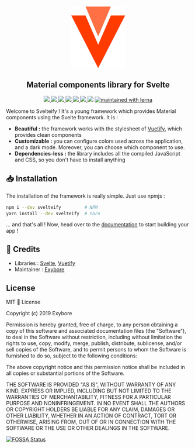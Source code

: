 <div align=center>
  <img src="https://github.com/exybore/svelteify/blob/develop/packages/docs/public/img/logo.png?raw=true" alt="logo" width="150" />
  <h2>Material components library for Svelte</h2>
  <a href="#license">
    <img src="https://img.shields.io/npm/l/svelteify" />
  </a>
  <a href="https://discord.becauseofprog.fr">
    <img src="https://img.shields.io/discord/272454426038370304?color=blue&logo=discord" />
  </a>
  <a href="https://npmjs.org/package/svelteify">
    <img src="https://img.shields.io/npm/dm/svelteify?color=orange&logo=npm" />
    <img src="https://img.shields.io/npm/v/svelteify?color=yellow" />
  </a>
  <a href="https://github.com/exybore/svelteify/issues">
    <img src="https://img.shields.io/github/issues/exybore/svelteify?color=brightgreen" />
  </a>
  <a href="https://github.com/exybore/svelteify/stargazers">
    <img src="https://img.shields.io/github/stars/exybore/svelteify?style=social"/>
  </a>
  <a href="https://app.fossa.io/projects/git%2Bgithub.com%2Fexybore%2Fsvelteify?ref=badge_shield" alt="FOSSA Status"><img src="https://app.fossa.io/api/projects/git%2Bgithub.com%2Fexybore%2Fsvelteify.svg?type=shield"/></a>
  <a href="https://lerna.js.org"><img src="https://img.shields.io/badge/maintained%20with-lerna-cc00ff.svg" alt="maintained with lerna"/></a>
</div>

Welcome to Svelteify ! It's a young framework which provides Material components using the Svelte framework. It is :

- **Beautiful :** the framework works with the stylesheet of <a href="https://github.com/vuetifyjs/vuetify">Vuetify</a>, which provides clean components
- **Customizable :** you can configure colors used across the application, and a dark mode. Moreover, you can choose which component to use.
- **Dependencies-less :** the library includes all the compiled JavaScript and CSS, so you don't have to install anything

## 📥 Installation

The installation of the framework is really simple. Just use npmjs :

```bash
npm i --dev svelteify         # NPM
yarn install --dev svelteify  # Yarn
```

... and that's all ! Now, head over to the [documentation](https://svelteify.exybo.re) to start building your app !

## 📜 Credits

- Libraries : [Svelte](https://svelte.dev), [Vuetify](https://vuetifyjs.com)
- Maintainer : [Exybore](https://github.com/exybore)

## License

MIT 🔐 License

Copyright (c) 2019 Exybore

Permission is hereby granted, free of charge, to any person obtaining a copy
of this software and associated documentation files (the "Software"), to deal
in the Software without restriction, including without limitation the rights
to use, copy, modify, merge, publish, distribute, sublicense, and/or sell
copies of the Software, and to permit persons to whom the Software is
furnished to do so, subject to the following conditions:

The above copyright notice and this permission notice shall be included in all
copies or substantial portions of the Software.

THE SOFTWARE IS PROVIDED "AS IS", WITHOUT WARRANTY OF ANY KIND, EXPRESS OR
IMPLIED, INCLUDING BUT NOT LIMITED TO THE WARRANTIES OF MERCHANTABILITY,
FITNESS FOR A PARTICULAR PURPOSE AND NONINFRINGEMENT. IN NO EVENT SHALL THE
AUTHORS OR COPYRIGHT HOLDERS BE LIABLE FOR ANY CLAIM, DAMAGES OR OTHER
LIABILITY, WHETHER IN AN ACTION OF CONTRACT, TORT OR OTHERWISE, ARISING FROM,
OUT OF OR IN CONNECTION WITH THE SOFTWARE OR THE USE OR OTHER DEALINGS IN THE
SOFTWARE.

[![FOSSA Status](https://app.fossa.io/api/projects/git%2Bgithub.com%2Fexybore%2Fsvelteify.svg?type=large)](https://app.fossa.io/projects/git%2Bgithub.com%2Fexybore%2Fsvelteify?ref=badge_large)
